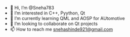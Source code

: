 - 👋 Hi, I’m @Sneha783
- 👀 I’m interested in C++, Pyython, Qt
- 🌱 I’m currently learning QML and AOSP for AUtomotive
- 💞️ I’m looking to collaborate on Qt projects
- 📫 How to reach me snehashinde921@gmail.com

<!---
Sneha783/Sneha783 is a ✨ special ✨ repository because its `README.md` (this file) appears on your GitHub profile.
You can click the Preview link to take a look at your changes.
--->
